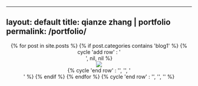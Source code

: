  ---
 layout: default
 title: qianze zhang | portfolio
 permalink: /portfolio/
 ---
 <center>
 <div class="home">
 {% for post in site.posts %}
    {% if post.categories contains 'blog1' %}
     {% cycle 'add row' : '<div class="row">', nil, nil %}
         <div class="col-sm-4">
             <div class="preview-panel">
                 <a href="{{ post.url | prepend: site.baseurl }}">
                     <img src="{{ post.preview | prepend: site.baseurl }}">
                 </a>
            </div>
        </div>
       </div>
{% cycle 'end row' : '', '', '</div>' %}
       {% endif %}
{% endfor %}
{% cycle 'end row' : '', '</div>', '</div>' %}
 </center>
